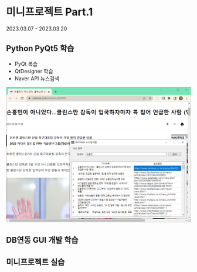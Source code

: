 # 미니프로젝트 Part.1
2023.03.07 - 2023.03.20

## Python PyQt5 학습
- PyQt 복습
- QtDesigner 학습
- Naver API 뉴스검색
<!--  html 주석
![네이버 뉴스앱](https://raw.githubusercontent.com/ZZO-ZHO/miniprojects/main/images/news_naver.png)
-->
<img src="https://raw.githubusercontent.com/ZZO-ZHO/miniprojects/main/images/news_naver.png" width = "780"/>

## DB연동 GUI 개발 학습

## 미니프로젝트 실습


